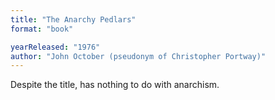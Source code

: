```yaml
---
title: "The Anarchy Pedlars"
format: "book"

yearReleased: "1976"
author: "John October (pseudonym of Christopher Portway)"
---
```

Despite the title, has nothing to do with anarchism.
 